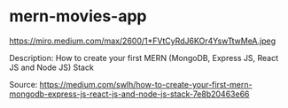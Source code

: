 # mern-movies-app

https://miro.medium.com/max/2600/1*FVtCyRdJ6KOr4YswTtwMeA.jpeg

Description: How to create your first MERN (MongoDB, Express JS, React JS and Node JS) Stack

Source: https://medium.com/swlh/how-to-create-your-first-mern-mongodb-express-js-react-js-and-node-js-stack-7e8b20463e66
